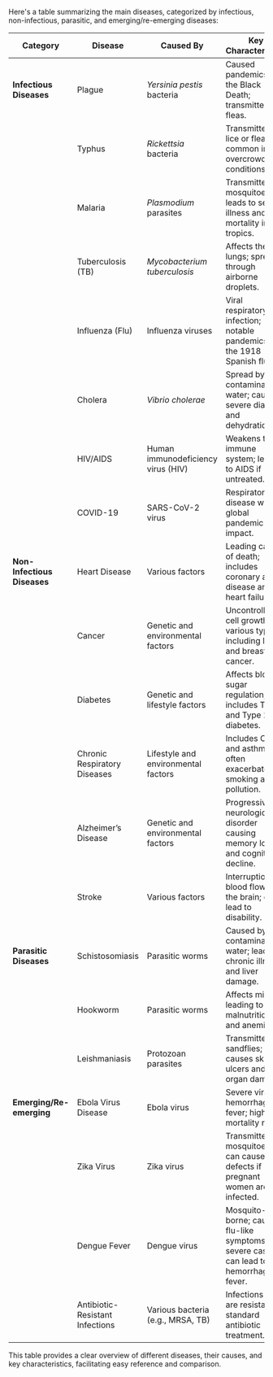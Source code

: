 Here's a table summarizing the main diseases, categorized by infectious, non-infectious, parasitic, and emerging/re-emerging diseases:

| **Category**                | **Disease**                     | **Caused By**                       | **Key Characteristics**                                                                  |
| --------------------------- | ------------------------------- | ----------------------------------- | ---------------------------------------------------------------------------------------- |
| **Infectious Diseases**     | Plague                          | *Yersinia pestis* bacteria          | Caused pandemics like the Black Death; transmitted by fleas.                             |
|                             | Typhus                          | *Rickettsia* bacteria               | Transmitted by lice or fleas; common in overcrowded conditions.                          |
|                             | Malaria                         | *Plasmodium* parasites              | Transmitted by mosquitoes; leads to severe illness and mortality in tropics.             |
|                             | Tuberculosis (TB)               | *Mycobacterium tuberculosis*        | Affects the lungs; spread through airborne droplets.                                     |
|                             | Influenza (Flu)                 | Influenza viruses                   | Viral respiratory infection; notable pandemics like the 1918 Spanish flu.                |
|                             | Cholera                         | *Vibrio cholerae*                   | Spread by contaminated water; causes severe diarrhea and dehydration.                    |
|                             | HIV/AIDS                        | Human immunodeficiency virus (HIV)  | Weakens the immune system; leads to AIDS if untreated.                                   |
|                             | COVID-19                        | SARS-CoV-2 virus                    | Respiratory disease with global pandemic impact.                                         |
| **Non-Infectious Diseases** | Heart Disease                   | Various factors                     | Leading cause of death; includes coronary artery disease and heart failure.              |
|                             | Cancer                          | Genetic and environmental factors   | Uncontrolled cell growth; various types including lung and breast cancer.                |
|                             | Diabetes                        | Genetic and lifestyle factors       | Affects blood sugar regulation; includes Type 1 and Type 2 diabetes.                     |
|                             | Chronic Respiratory Diseases    | Lifestyle and environmental factors | Includes COPD and asthma; often exacerbated by smoking and pollution.                    |
|                             | Alzheimer’s Disease             | Genetic and environmental factors   | Progressive neurological disorder causing memory loss and cognitive decline.             |
|                             | Stroke                          | Various factors                     | Interruption of blood flow to the brain; can lead to disability.                         |
| **Parasitic Diseases**      | Schistosomiasis                 | Parasitic worms                     | Caused by contaminated water; leads to chronic illness and liver damage.                 |
|                             | Hookworm                        | Parasitic worms                     | Affects millions, leading to malnutrition and anemia.                                    |
|                             | Leishmaniasis                   | Protozoan parasites                 | Transmitted by sandflies; causes skin ulcers and organ damage.                           |
| **Emerging/Re-emerging**    | Ebola Virus Disease             | Ebola virus                         | Severe viral hemorrhagic fever; high mortality rate.                                     |
|                             | Zika Virus                      | Zika virus                          | Transmitted by mosquitoes; can cause birth defects if pregnant women are infected.       |
|                             | Dengue Fever                    | Dengue virus                        | Mosquito-borne; causes flu-like symptoms and severe cases can lead to hemorrhagic fever. |
|                             | Antibiotic-Resistant Infections | Various bacteria (e.g., MRSA, TB)   | Infections that are resistant to standard antibiotic treatment.                          |

This table provides a clear overview of different diseases, their causes, and key characteristics, facilitating easy reference and comparison.